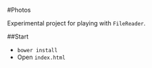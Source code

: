 #Photos

Experimental project for playing with `FileReader`.

##Start

- `bower install`
- Open `index.html`
